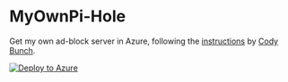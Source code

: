 # MyOwnPi-Hole

Get my own ad-block server in Azure, following the [instructions](http://blog.codybunch.com/2015/07/28/Pi-Hole-in-the-cloud/) by [Cody Bunch](http://blog.codybunch.com/).

[![Deploy to Azure](http://azuredeploy.net/deploybutton.png)](https://azuredeploy.net/)
